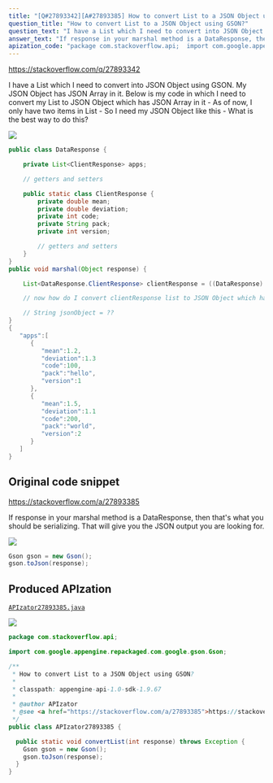 ```yaml
---
title: "[Q#27893342][A#27893385] How to convert List to a JSON Object using GSON?"
question_title: "How to convert List to a JSON Object using GSON?"
question_text: "I have a List which I need to convert into JSON Object using GSON. My JSON Object has JSON Array in it. Below is my code in which I need to convert my List to JSON Object which has JSON Array in it - As of now, I only have two items in List - So I need my JSON Object like this - What is the best way to do this?"
answer_text: "If response in your marshal method is a DataResponse, then that's what you should be serializing. That will give you the JSON output you are looking for."
apization_code: "package com.stackoverflow.api;  import com.google.appengine.repackaged.com.google.gson.Gson;  /**  * How to convert List to a JSON Object using GSON?  *  * classpath: appengine-api-1.0-sdk-1.9.67  *  * @author APIzator  * @see <a href=\"https://stackoverflow.com/a/27893385\">https://stackoverflow.com/a/27893385</a>  */ public class APIzator27893385 {    public static void convertList(int response) throws Exception {     Gson gson = new Gson();     gson.toJson(response);   } }"
---
```


https://stackoverflow.com/q/27893342

I have a List which I need to convert into JSON Object using GSON. My JSON Object has JSON Array in it.
Below is my code in which I need to convert my List to JSON Object which has JSON Array in it -
As of now, I only have two items in List - So I need my JSON Object like this -
What is the best way to do this?


<div class="code-logo"><img src="/stackoverflow.png" /></div>

```java
public class DataResponse {

    private List<ClientResponse> apps;

    // getters and setters

    public static class ClientResponse {
        private double mean;
        private double deviation;
        private int code;
        private String pack;
        private int version;

        // getters and setters
    }
}
public void marshal(Object response) {

    List<DataResponse.ClientResponse> clientResponse = ((DataResponse) response).getClientResponse();

    // now how do I convert clientResponse list to JSON Object which has JSON Array in it using GSON?

    // String jsonObject = ??
}
{  
   "apps":[  
      {  
         "mean":1.2,
         "deviation":1.3
         "code":100,
         "pack":"hello",
         "version":1
      },
      {  
         "mean":1.5,
         "deviation":1.1
         "code":200,
         "pack":"world",
         "version":2
      }
   ]
}
```


## Original code snippet

https://stackoverflow.com/a/27893385

If response in your marshal method is a DataResponse, then that&#x27;s what you should be serializing.
That will give you the JSON output you are looking for.

<div class="code-logo"><img src="/stackoverflow.png" /></div>

```java
Gson gson = new Gson();
gson.toJson(response);
```

## Produced APIzation

[`APIzator27893385.java`](https://github.com/blind-papers/apization-temp-data/raw/main/search/APIzator27893385.java)

<div class="code-logo"><img src="/apizator.png" /></div>

```java
package com.stackoverflow.api;

import com.google.appengine.repackaged.com.google.gson.Gson;

/**
 * How to convert List to a JSON Object using GSON?
 *
 * classpath: appengine-api-1.0-sdk-1.9.67
 *
 * @author APIzator
 * @see <a href="https://stackoverflow.com/a/27893385">https://stackoverflow.com/a/27893385</a>
 */
public class APIzator27893385 {

  public static void convertList(int response) throws Exception {
    Gson gson = new Gson();
    gson.toJson(response);
  }
}

```